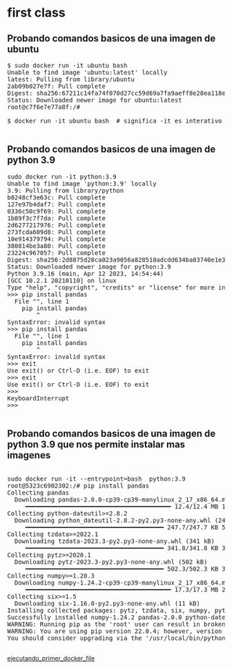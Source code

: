 # first class

## Probando comandos basicos de una imagen de ubuntu
<pre>
$ sudo docker run -it ubuntu bash 
Unable to find image 'ubuntu:latest' locally
latest: Pulling from library/ubuntu
2ab09b027e7f: Pull complete 
Digest: sha256:67211c14fa74f070d27cc59d69a7fa9aeff8e28ea118ef3babc295a0428a6d21
Status: Downloaded newer image for ubuntu:latest
root@c7f6e7e77a8f:/# 

$ docker run -it ubuntu bash  # significa -it es interativo

</pre>
## Probando comandos basicos de una imagen de python 3.9
<pre>
sudo docker run -it python:3.9
Unable to find image 'python:3.9' locally
3.9: Pulling from library/python
b0248cf3e63c: Pull complete 
127e97b4daf7: Pull complete 
0336c50c9f69: Pull complete 
1b89f3c7f7da: Pull complete 
2d6277217976: Pull complete 
273fcda609d8: Pull complete 
10e914379794: Pull complete 
380814be3a80: Pull complete 
23224c967057: Pull complete 
Digest: sha256:2d8875d28ca023a9056a828518adcdd634ba03740e1e3b197c06eb4527c6152c
Status: Downloaded newer image for python:3.9
Python 3.9.16 (main, Apr 12 2023, 14:54:44) 
[GCC 10.2.1 20210110] on linux
Type "help", "copyright", "credits" or "license" for more information.
>>> pip install pandas
  File "<stdin>", line 1
    pip install pandas
        ^
SyntaxError: invalid syntax
>>> pip install pandas
  File "<stdin>", line 1
    pip install pandas
        ^
SyntaxError: invalid syntax
>>> exit
Use exit() or Ctrl-D (i.e. EOF) to exit
>>> exit
Use exit() or Ctrl-D (i.e. EOF) to exit
>>> 
KeyboardInterrupt
>>> 

</pre>
## Probando comandos basicos de una imagen de python 3.9 que nos permite instalar mas imagenes 
<pre> 
sudo docker run -it --entrypoint=bash  python:3.9
root@5323c6902302:/# pip install pandas
Collecting pandas
  Downloading pandas-2.0.0-cp39-cp39-manylinux_2_17_x86_64.manylinux2014_x86_64.whl (12.4 MB)
     ━━━━━━━━━━━━━━━━━━━━━━━━━━━━━━━━━━━━━━━━ 12.4/12.4 MB 19.3 MB/s eta 0:00:00
Collecting python-dateutil>=2.8.2
  Downloading python_dateutil-2.8.2-py2.py3-none-any.whl (247 kB)
     ━━━━━━━━━━━━━━━━━━━━━━━━━━━━━━━━━━━━━━ 247.7/247.7 KB 53.4 MB/s eta 0:00:00
Collecting tzdata>=2022.1
  Downloading tzdata-2023.3-py2.py3-none-any.whl (341 kB)
     ━━━━━━━━━━━━━━━━━━━━━━━━━━━━━━━━━━━━━━ 341.8/341.8 KB 32.9 MB/s eta 0:00:00
Collecting pytz>=2020.1
  Downloading pytz-2023.3-py2.py3-none-any.whl (502 kB)
     ━━━━━━━━━━━━━━━━━━━━━━━━━━━━━━━━━━━━━━ 502.3/502.3 KB 31.6 MB/s eta 0:00:00
Collecting numpy>=1.20.3
  Downloading numpy-1.24.2-cp39-cp39-manylinux_2_17_x86_64.manylinux2014_x86_64.whl (17.3 MB)
     ━━━━━━━━━━━━━━━━━━━━━━━━━━━━━━━━━━━━━━━━ 17.3/17.3 MB 20.6 MB/s eta 0:00:00
Collecting six>=1.5
  Downloading six-1.16.0-py2.py3-none-any.whl (11 kB)
Installing collected packages: pytz, tzdata, six, numpy, python-dateutil, pandas
Successfully installed numpy-1.24.2 pandas-2.0.0 python-dateutil-2.8.2 pytz-2023.3 six-1.16.0 tzdata-2023.3
WARNING: Running pip as the 'root' user can result in broken permissions and conflicting behaviour with the system package manager. It is recommended to use a virtual environment instead: https://pip.pypa.io/warnings/venv
WARNING: You are using pip version 22.0.4; however, version 23.1 is available.
You should consider upgrading via the '/usr/local/bin/python -m pip install --upgrade pip' command.

</pre>

[ejecutando_primer_docker_file](only_pandas)